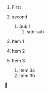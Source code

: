 1. First
2. second
   1. Sub 1
      1. sub-sub 

1. Item 1
2. Item 2
3. Item 3
   1. Item 3a
   2. Item 3b

🍺
